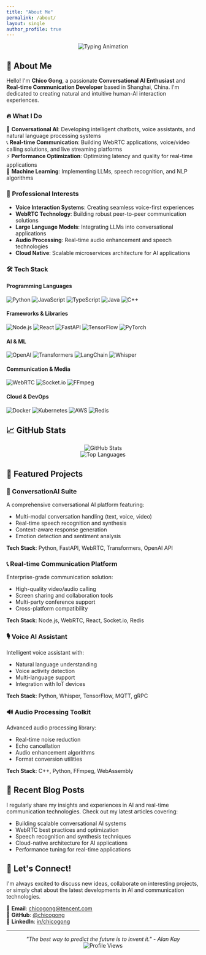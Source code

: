 ```yaml
---
title: "About Me"
permalink: /about/
layout: single
author_profile: true
---
```


<div align="center">
  <img src="https://readme-typing-svg.herokuapp.com?font=Fira+Code&weight=500&size=22&duration=4000&pause=1000&color=6C7CE7&width=600&lines=Hi+there!+I'm+Chico+Gong+%F0%9F%91%8B;Conversational+AI+Enthusiast+%F0%9F%A4%96;Real-time+Communication+Developer+%F0%9F%93%9E;Building+the+future+of+human-AI+interaction+%E2%9A%A1" alt="Typing Animation" />
</div>

## 🚀 About Me

Hello! I'm **Chico Gong**, a passionate **Conversational AI Enthusiast** and **Real-time Communication Developer** based in Shanghai, China. I'm dedicated to creating natural and intuitive human-AI interaction experiences.

### 🔥 What I Do

🤖 **Conversational AI**: Developing intelligent chatbots, voice assistants, and natural language processing systems  
📞 **Real-time Communication**: Building WebRTC applications, voice/video calling solutions, and live streaming platforms  
⚡ **Performance Optimization**: Optimizing latency and quality for real-time applications  
🧠 **Machine Learning**: Implementing LLMs, speech recognition, and NLP algorithms  

### 💼 Professional Interests

- **Voice Interaction Systems**: Creating seamless voice-first experiences
- **WebRTC Technology**: Building robust peer-to-peer communication solutions
- **Large Language Models**: Integrating LLMs into conversational applications
- **Audio Processing**: Real-time audio enhancement and speech technologies
- **Cloud Native**: Scalable microservices architecture for AI applications

### 🛠️ Tech Stack

#### Programming Languages
![Python](https://img.shields.io/badge/Python-3776AB?style=for-the-badge&logo=python&logoColor=white)
![JavaScript](https://img.shields.io/badge/JavaScript-F7DF1E?style=for-the-badge&logo=javascript&logoColor=black)
![TypeScript](https://img.shields.io/badge/TypeScript-007ACC?style=for-the-badge&logo=typescript&logoColor=white)
![Java](https://img.shields.io/badge/Java-ED8B00?style=for-the-badge&logo=java&logoColor=white)
![C++](https://img.shields.io/badge/C++-00599C?style=for-the-badge&logo=cplusplus&logoColor=white)

#### Frameworks & Libraries
![Node.js](https://img.shields.io/badge/Node.js-43853D?style=for-the-badge&logo=node.js&logoColor=white)
![React](https://img.shields.io/badge/React-20232A?style=for-the-badge&logo=react&logoColor=61DAFB)
![FastAPI](https://img.shields.io/badge/FastAPI-005571?style=for-the-badge&logo=fastapi)
![TensorFlow](https://img.shields.io/badge/TensorFlow-FF6F00?style=for-the-badge&logo=tensorflow&logoColor=white)
![PyTorch](https://img.shields.io/badge/PyTorch-EE4C2C?style=for-the-badge&logo=pytorch&logoColor=white)

#### AI & ML
![OpenAI](https://img.shields.io/badge/OpenAI-412991?style=for-the-badge&logo=openai&logoColor=white)
![Transformers](https://img.shields.io/badge/🤗%20Transformers-FFD21E?style=for-the-badge)
![LangChain](https://img.shields.io/badge/🦜%20LangChain-1C3C3C?style=for-the-badge)
![Whisper](https://img.shields.io/badge/Whisper-FF6B6B?style=for-the-badge)

#### Communication & Media
![WebRTC](https://img.shields.io/badge/WebRTC-333333?style=for-the-badge&logo=webrtc&logoColor=white)
![Socket.io](https://img.shields.io/badge/Socket.io-010101?style=for-the-badge&logo=socket.io&logoColor=white)
![FFmpeg](https://img.shields.io/badge/FFmpeg-007808?style=for-the-badge&logo=ffmpeg&logoColor=white)

#### Cloud & DevOps
![Docker](https://img.shields.io/badge/Docker-2496ED?style=for-the-badge&logo=docker&logoColor=white)
![Kubernetes](https://img.shields.io/badge/Kubernetes-326CE5?style=for-the-badge&logo=kubernetes&logoColor=white)
![AWS](https://img.shields.io/badge/AWS-232F3E?style=for-the-badge&logo=amazon-aws&logoColor=white)
![Redis](https://img.shields.io/badge/Redis-DC382D?style=for-the-badge&logo=redis&logoColor=white)

## 📈 GitHub Stats

<div align="center">
  <img src="https://github-readme-stats.vercel.app/api?username=chicogong&show_icons=true&theme=radical&hide_border=true&bg_color=0d1117&title_color=6C7CE7&text_color=A8E6CF&icon_color=FFB6C1" alt="GitHub Stats" />
</div>

<div align="center">
  <img src="https://github-readme-stats.vercel.app/api/top-langs/?username=chicogong&layout=compact&theme=radical&hide_border=true&bg_color=0d1117&title_color=6C7CE7&text_color=A8E6CF" alt="Top Languages" />
</div>

## 🌟 Featured Projects

### 🤖 ConversationAI Suite
A comprehensive conversational AI platform featuring:
- Multi-modal conversation handling (text, voice, video)
- Real-time speech recognition and synthesis
- Context-aware response generation
- Emotion detection and sentiment analysis

**Tech Stack**: Python, FastAPI, WebRTC, Transformers, OpenAI API

### 📞 Real-time Communication Platform
Enterprise-grade communication solution:
- High-quality video/audio calling
- Screen sharing and collaboration tools
- Multi-party conference support
- Cross-platform compatibility

**Tech Stack**: Node.js, WebRTC, React, Socket.io, Redis

### 🎙️ Voice AI Assistant
Intelligent voice assistant with:
- Natural language understanding
- Voice activity detection
- Multi-language support
- Integration with IoT devices

**Tech Stack**: Python, Whisper, TensorFlow, MQTT, gRPC

### 🔊 Audio Processing Toolkit
Advanced audio processing library:
- Real-time noise reduction
- Echo cancellation
- Audio enhancement algorithms
- Format conversion utilities

**Tech Stack**: C++, Python, FFmpeg, WebAssembly

## 📝 Recent Blog Posts

I regularly share my insights and experiences in AI and real-time communication technologies. Check out my latest articles covering:

- Building scalable conversational AI systems
- WebRTC best practices and optimization
- Speech recognition and synthesis techniques
- Cloud-native architecture for AI applications
- Performance tuning for real-time applications

## 🤝 Let's Connect!

I'm always excited to discuss new ideas, collaborate on interesting projects, or simply chat about the latest developments in AI and communication technologies.

📧 **Email**: [chicogong@tencent.com](mailto:chicogong@tencent.com)  
🐙 **GitHub**: [@chicogong](https://github.com/chicogong)  
💼 **LinkedIn**: [in/chicogong](https://linkedin.com/in/chicogong)  

---

<div align="center">
  <i>"The best way to predict the future is to invent it." - Alan Kay</i>
</div>

<div align="center">
  <img src="https://komarev.com/ghpvc/?username=chicogong&label=Profile%20views&color=6C7CE7&style=flat" alt="Profile Views" />
</div> 